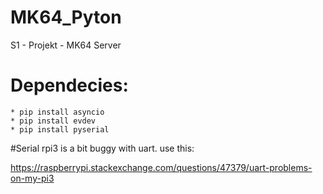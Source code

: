 # MK64_Pyton
S1 - Projekt - MK64 Server

# Dependecies:
```
* pip install asyncio
* pip install evdev
* pip install pyserial
```

#Serial
rpi3 is a bit buggy with uart. use this:

https://raspberrypi.stackexchange.com/questions/47379/uart-problems-on-my-pi3